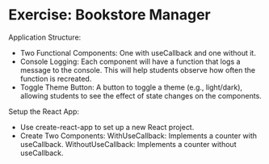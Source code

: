 # Exercise: Bookstore Manager

Application Structure:
- Two Functional Components: One with useCallback and one without it.
- Console Logging: Each component will have a function that logs a message to the console. This will help students observe how often the function is recreated.
- Toggle Theme Button: A button to toggle a theme (e.g., light/dark), allowing students to see the effect of state changes on the components.



Setup the React App:

- Use create-react-app to set up a new React project.
- Create Two Components:
    WithUseCallback: Implements a counter with useCallback.
    WithoutUseCallback: Implements a counter without useCallback.

